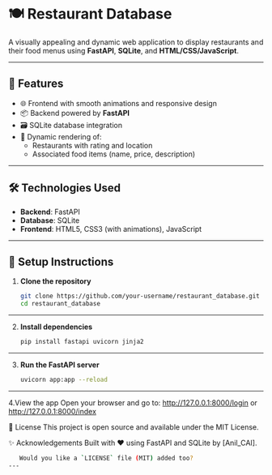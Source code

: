 # 🍽️ Restaurant Database

A visually appealing and dynamic web application to display restaurants and their food menus using **FastAPI**, **SQLite**, and **HTML/CSS/JavaScript**.

---

## 🚀 Features

- 🌐 Frontend with smooth animations and responsive design
- 📦 Backend powered by **FastAPI**
- 🗃️ SQLite database integration
- 🔄 Dynamic rendering of:
  - Restaurants with rating and location
  - Associated food items (name, price, description)
 

---

## 🛠️ Technologies Used

- **Backend**: FastAPI
- **Database**: SQLite
- **Frontend**: HTML5, CSS3 (with animations), JavaScript

---

## 🔧 Setup Instructions

1. **Clone the repository**
   ```bash
   git clone https://github.com/your-username/restaurant_database.git
   cd restaurant_database

---

2. **Install dependencies**
   ```bash
   pip install fastapi uvicorn jinja2

---

3. **Run the FastAPI server**
   ```bash
   uvicorn app:app --reload
   
---
4.View the app
Open your browser and go to:
http://127.0.0.1:8000/login or http://127.0.0.1:8000/index

📃 License
This project is open source and available under the MIT License.

✨ Acknowledgements
Built with ❤️ using FastAPI and SQLite by [Anil_CAI].
```bash
   Would you like a `LICENSE` file (MIT) added too?
---
